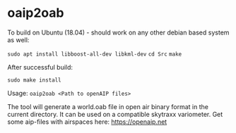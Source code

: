 # oaip2oab

To build on Ubuntu (18.04) - should work on any other debian based system as well:

`sudo apt install libboost-all-dev libkml-dev`
`cd Src`
`make`

After successful build:

`sudo make install`

Usage:
`oaip2oab <Path to openAIP files>`
  
The tool will generate a world.oab file in open air binary format in the current directory. It can be used on a compatible skytraxx variometer.
Get some aip-files with airspaces here: https://openaip.net
